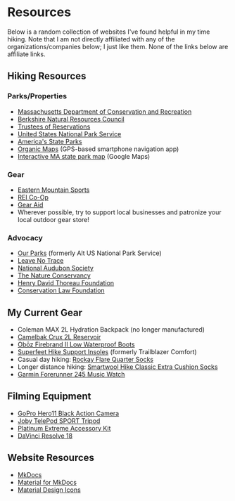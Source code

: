 # Resources

Below is a random collection of websites I've found helpful in my time hiking. Note that I am not directly affiliated with any of the organizations/companies below; I just like them. None of the links below are affiliate links.

## Hiking Resources

### Parks/Properties

- [Massachusetts Department of Conservation and Recreation](https://www.mass.gov/orgs/department-of-conservation-recreation)
- [Berkshire Natural Resources Council](https://www.bnrc.org/)
- [Trustees of Reservations](https://thetrustees.org/)
- [United States National Park Service](https://www.nps.gov/)
- [America's State Parks](https://www.americasstateparks.org/)
- [Organic Maps](https://organicmaps.app/) (GPS-based smartphone navigation app)
- [Interactive MA state park map](https://www.google.com/maps/d/viewer?mid=1Cnr7kUAcMZY2jEA9duiT0CogcDI) (Google Maps)

### Gear

- [Eastern Mountain Sports](https://www.ems.com/)
- [REI Co-Op](https://www.rei.com/)
- [Gear Aid](https://gearaid.com/)
- Wherever possible, try to support local businesses and patronize your local outdoor gear store!

### Advocacy

- [Our Parks](https://ourparks.org/) (formerly Alt US National Park Service)
- [Leave No Trace](https://lnt.org/)
- [National Audubon Society](https://www.audubon.org/)
- [The Nature Conservancy](https://www.nature.org/)
- [Henry David Thoreau Foundation](https://www.thoreauscholar.org/)
- [Conservation Law Foundation](https://www.clf.org/)

## My Current Gear

- Coleman MAX 2L Hydration Backpack (no longer manufactured)
- [Camelbak Crux 2L Reservoir](https://www.camelbak.com/recreation/shop/reservoirs/crux-2l-reservoir/CB-1229.html)
- [Ob&#333;z Firebrand II Low Waterproof Boots](https://obozfootwear.com/en-us/product/mens-firebrand-ii-low-waterproof)
- [Superfeet Hike Support Insoles](https://www.superfeet.com/en-us/hike-support) (formerly Trailblazer Comfort)
- Casual day hiking: [Rockay Flare Quarter Socks](https://rockay.com/products/flare-quarter-run-socks)
- Longer distance hiking: [Smartwool Hike Classic Extra Cushion Socks](https://www.smartwool.com/shop/mens-hiking-socks/hike-classic-edition-extra-cushion-crew-socks-socks-sw013100)
- [Garmin Forerunner 245 Music Watch](https://www.garmin.com/en-US/p/646690)

## Filming Equipment

- [GoPro Hero11 Black Action Camera](https://gopro.com/en/us/shop/cameras/hero11-black/CHDHX-111-master.html)
- [Joby TelePod SPORT Tripod](https://joby.com/us-en/telepod-sport-jb01657-bww/)
- [Platinum Extreme Accessory Kit](https://www.bestbuy.com/site/platinum-extreme-accessory-kit-for-gopro-action-cameras/6402471.p)
- [DaVinci Resolve 18](https://www.blackmagicdesign.com/products/davinciresolve/)

## Website Resources

- [MkDocs](https://www.mkdocs.org/)
- [Material for MkDocs](https://squidfunk.github.io/mkdocs-material/)
- [Material Design Icons](https://materialdesignicons.com/)
